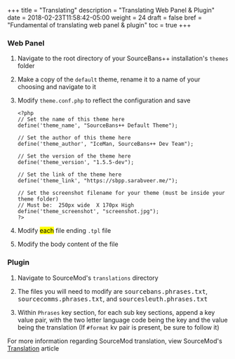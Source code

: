 +++
title = "Translating"
description = "Translating Web Panel & Plugin"
date = 2018-02-23T11:58:42-05:00
weight = 24
draft = false
bref = "Fundamental of translating web panel & plugin"
toc = true
+++

### Web Panel

1.  Navigate to the root directory of your SourceBans++ installation's `themes` folder

2.  Make a copy of the `default` theme, rename it to a name of your choosing and navigate to it

3.  Modify `theme.conf.php` to reflect the configuration and save

        <?php
        // Set the name of this theme here
        define('theme_name', "SourceBans++ Default Theme");

        // Set the author of this theme here
        define('theme_author', "IceMan, SourceBans++ Dev Team");

        // Set the version of the theme here
        define('theme_version', "1.5.5-dev");

        // Set the link of the theme here
        define('theme_link', "https://sbpp.sarabveer.me/");

        // Set the screenshot filename for your theme (must be inside your theme folder)
        // Must be:  250px wide  X 170px High
        define('theme_screenshot', "screenshot.jpg");
        ?>

4.  Modify <mark>each</mark> file ending `.tpl` file

5.  Modify the body content of the file

### Plugin

1.  Navigate to SourceMod's `translations` directory

2.  The files you will need to modify are <samp>sourcebans.phrases.txt</samp>, <samp>sourcecomms.phrases.txt</samp>, and <samp>sourcesleuth.phrases.txt</samp>

3.  Within `Phrases` key section, for each sub key sections, append a key value pair, with the two letter language code being the key and the value being the translation (If `#format` kv pair is present, be sure to follow it)

For more information regarding SourceMod translation, view SourceMod's [Translation](<https://wiki.alliedmods.net/Translations_(SourceMod_Scripting)>) article
